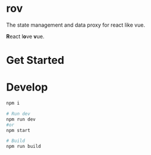 # rov
The state management and data proxy for react like vue.

**R**eact l**o**ve **v**ue.

# Get Started

# Develop

```bash
npm i

# Run dev
npm run dev
#or
npm start

# Build
npm run build
```
